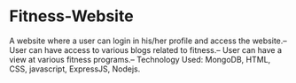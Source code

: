 # Fitness-Website
A website where a user can login in his/her profile and access the website.– User can have access to various blogs related to fitness.– User can have a view at various fitness programs.– Technology Used: MongoDB, HTML, CSS, javascript, ExpressJS, Nodejs.
